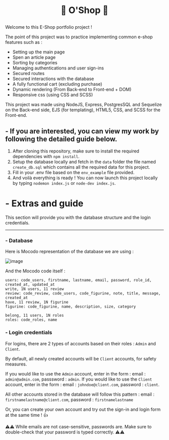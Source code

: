 # <p align="center"> :tada: O'Shop :tada: </p>

Welcome to this E-Shop portfolio project !

The point of this project was to practice implementing common e-shop features such as :

- Setting up the main page
- Spen an article page 
- Sorting by categories
- Managing authentications and user sign-ins
- Secured routes
- Secured interactions with the database
- A fully functional cart (excluding purchase)
- Dynamic rendering (From Back-end to Front-end + DOM)
- Responsive css (using CSS and SCSS)

This project was made using NodeJS, Express, PostgresSQL and Sequelize on the Back-end side, EJS (for templating), HTML5, CSS, and SCSS for the Front-end. 

##  - If you are interested, you can view my work by following the detailed guide below.

1) After cloning this repository, make sure to install the required dependencies with `npm install`.
2) Setup the database locally and fetch in the `data` folder the file named `create_db.sql` which contains all the required data for this project.
3) Fill in your .env file based on the `env_example` file provided.
4) And voilà everything is ready ! You can now launch this project locally by typing `nodemon index.js` or `node-dev index.js`.

# - Extras and guide

This section will provide you with the database structure and the login credentials.

-------------------------------------

### - Database

Here is Mocodo representation of the database we are using :

![image](https://user-images.githubusercontent.com/115977341/214819400-aff87e4f-00a3-4e64-bc75-0c275ca24011.png)

And the Mocodo code itself : 

```
users: code_users, firstname, lastname, email, password, role_id, created_at, updated_at
write, 1N users, 11 review
review: code_review, code_users, code_figurine, note, title, message, created_at
have, 11 review, 1N figurine
figurine: code_figurine, name, description, size, category

belong, 11 users, 1N roles
roles: code_roles, name
```

### - Login credentials

For logins, there are 2 types of accounts based on their roles : `Admin` and `Client`.

By default, all newly created accounts will be `Client` accounts, for safety measures.

If you would like to use the `Admin` account, enter in the form : email : `admin@admin.com`, passsword : `admin`.
If you would like to use the `Client` account, enter in the form : email : `johndoe@client.com`, password : `client`.

All other accounts stored in the database will follow this pattern : email : `firstnamelastname@client.com`, password : `firstnamelastname`

Or, you can create your own account and try out the sign-in and login form at the same time ! :thumbsup:

:warning::warning: While emails are not case-sensitive, passwords are. Make sure to double-check that your password is typed correctly.  :warning::warning:



